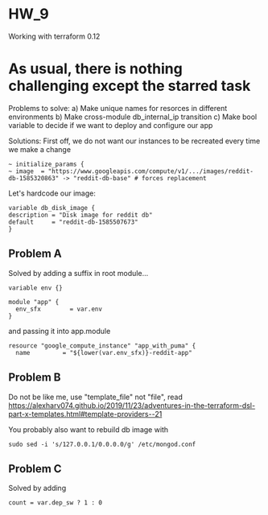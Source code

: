 # HW_9
  Working with terraform 0.12

# As usual, there is nothing challenging except the starred task
  Problems to solve:
    a) Make unique names for resorces in different environments
    b) Make cross-module db_internal_ip transition
    c) Make bool variable to decide if we want to deploy and configure our app
  
  Solutions:
    First off, we do not want our instances to be recreated every time we make a change
```
~ initialize_params {
~ image  = "https://www.googleapis.com/compute/v1/.../images/reddit-db-1585320863" -> "reddit-db-base" # forces replacement
```
  Let's hardcode our image:
```
variable db_disk_image {
description = "Disk image for reddit db"
default     = "reddit-db-1585507673"
}
```

## Problem A
  Solved by adding a suffix in root module...
```
variable env {}

module "app" {
  env_sfx        = var.env
}
```
  and passing it into app.module
```
resource "google_compute_instance" "app_with_puma" {
  name         = "${lower(var.env_sfx)}-reddit-app"
```

## Problem B
  Do not be like me, use "template_file" not "file", read https://alexharv074.github.io/2019/11/23/adventures-in-the-terraform-dsl-part-x-templates.html#template-providers--21

  You probably also want to rebuild db image with
```
sudo sed -i 's/127.0.0.1/0.0.0.0/g' /etc/mongod.conf
```

## Problem C
  Solved by adding
```
count = var.dep_sw ? 1 : 0
```
